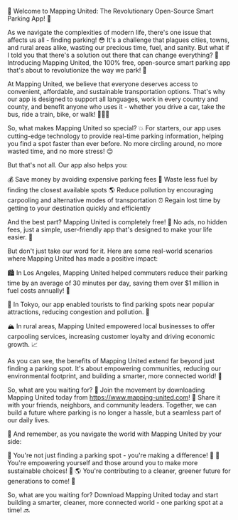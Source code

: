 🎉 Welcome to Mapping United: The Revolutionary Open-Source Smart Parking App! 🚀

As we navigate the complexities of modern life, there's one issue that affects us all - finding parking! 😳 It's a challenge that plagues cities, towns, and rural areas alike, wasting our precious time, fuel, and sanity. But what if I told you that there's a solution out there that can change everything? 🤯 Introducing Mapping United, the 100% free, open-source smart parking app that's about to revolutionize the way we park! 🚗

At Mapping United, we believe that everyone deserves access to convenient, affordable, and sustainable transportation options. That's why our app is designed to support all languages, work in every country and county, and benefit anyone who uses it - whether you drive a car, take the bus, ride a train, bike, or walk! 🚶‍♀️🚌

So, what makes Mapping United so special? 💥 For starters, our app uses cutting-edge technology to provide real-time parking information, helping you find a spot faster than ever before. No more circling around, no more wasted time, and no more stress! 😌

But that's not all. Our app also helps you:

💰 Save money by avoiding expensive parking fees
🚗 Waste less fuel by finding the closest available spots
🌎 Reduce pollution by encouraging carpooling and alternative modes of transportation
⏰ Regain lost time by getting to your destination quickly and efficiently

And the best part? Mapping United is completely free! 🤑 No ads, no hidden fees, just a simple, user-friendly app that's designed to make your life easier. 🙌

But don't just take our word for it. Here are some real-world scenarios where Mapping United has made a positive impact:

🏙️ In Los Angeles, Mapping United helped commuters reduce their parking time by an average of 30 minutes per day, saving them over $1 million in fuel costs annually! 💸

🌆 In Tokyo, our app enabled tourists to find parking spots near popular attractions, reducing congestion and pollution. 🚫

🏔️ In rural areas, Mapping United empowered local businesses to offer carpooling services, increasing customer loyalty and driving economic growth. 📈

As you can see, the benefits of Mapping United extend far beyond just finding a parking spot. It's about empowering communities, reducing our environmental footprint, and building a smarter, more connected world! 💫

So, what are you waiting for? 🤔 Join the movement by downloading Mapping United today from https://www.mapping-united.com! 📲 Share it with your friends, neighbors, and community leaders. Together, we can build a future where parking is no longer a hassle, but a seamless part of our daily lives.

🌟 And remember, as you navigate the world with Mapping United by your side:

🚀 You're not just finding a parking spot - you're making a difference! 🌟
💪 You're empowering yourself and those around you to make more sustainable choices! 🌱
🌎 You're contributing to a cleaner, greener future for generations to come! 🌈

So, what are you waiting for? Download Mapping United today and start building a smarter, cleaner, more connected world - one parking spot at a time! 🔜